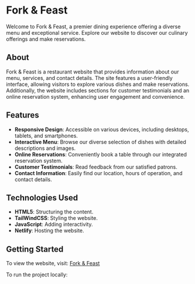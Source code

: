 # Fork & Feast

Welcome to Fork & Feast, a premier dining experience offering a diverse menu and exceptional service. Explore our website to discover our culinary offerings and make reservations.



## About

Fork & Feast is a restaurant website that provides information about our menu, services, and contact details. The site features a user-friendly interface, allowing visitors to explore various dishes and make reservations. Additionally, the website includes sections for customer testimonials and an online reservation system, enhancing user engagement and convenience.

## Features

- **Responsive Design**: Accessible on various devices, including desktops, tablets, and smartphones.
- **Interactive Menu**: Browse our diverse selection of dishes with detailed descriptions and images.
- **Online Reservations**: Conveniently book a table through our integrated reservation system.
- **Customer Testimonials**: Read feedback from our satisfied patrons.
- **Contact Information**: Easily find our location, hours of operation, and contact details.

## Technologies Used

- **HTML5**: Structuring the content.
- **TailWindCSS**: Styling the website.
- **JavaScript**: Adding interactivity.
- **Netlify**: Hosting the website.

## Getting Started

To view the website, visit: [Fork & Feast](https://forkandfeast08.netlify.app/)

To run the project locally:
